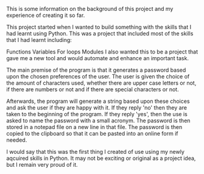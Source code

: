 This is some information on the background of this project and my experience of creating it so far.

This project started when I wanted to build something with the skills that I had learnt using Python. This was a project that included most of the skills that I had learnt including:

Functions
Variables
For loops
Modules
I also wanted this to be a project that gave me a new tool and would automate and enhance an important task.

The main premise of the program is that it generates a password based upon the chosen preferences of the user. The user is given the choice of the amount of characters used, whether there are upper case letters or not, if there are numbers or not and if there are special characters or not.

Afterwards, the program will generate a string based upon these choices and ask the user if they are happy with it. If they reply 'no' then they are taken to the beginning of the program. If they reply 'yes', then the use is asked to name the password with a small acronym. The password is then stored in a notepad file on a new line in that file. The password is then copied to the clipboard so that it can be pasted into an online form if needed.

I would say that this was the first thing I created of use using my newly aqcuired skills in Python. It may not be exciting or original as a project idea, but I remain very proud of it.

